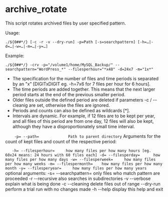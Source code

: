 # archive_rotate

This script rotates archived files by user specified pattern.

Usage: 

``./${0##*/} [-c -r -v --dry-run] -p=Path [-s=searchpattern] [-h=…|-d=…|-w=…|-m=…|-y=…] ``

Example:

``./${0##*/} -crv -p="/volume1/home/MySQL_Backup/" --searchpattern="WordPress_*" --filesperhour="*x48" -d=24x7 -m="1x*" ``


- The specification for the number of files and time periods is separated 
  by an "x" [DIGITxDIGIT eg. -h=7x6 for 7 files per hour for 6 hours].
- The time periods are added together. This means that the next larger 
  period starts at the end of the previous smaller period.
- Older files outside the defined period are deleted if parameters 
  -c / --cleanig are set, otherwise the files are ignored.
- Periods and counts can also be defined as wildcards [*].
- Intervals are dynamic. For example, if 12 files are to be kept per year, 
  and all files of this period are from one day, 12 files will also be kept, 
  although they have a disproportionately small time interval.

``    -p= --path=             Path to parent directory``
Arguments for the count of kept files and count of the respective period:

``    -h= --filesperhour=     how many files per how many hours [eg. 60x24 means: 24 hours with 60 files each]
    -d= --filesperday=      how many files per how many days
    -w= --filesperweek=     how many files per how many weeks
    -m= --filespermonth=    how many files per how many month
    -y= --filesperyear=     how many files per how many years ``
optional arguments:
    -s= --searchpattern=    only files who match pattern are proceeded 
    -r  --recursive         also searches in subdirectories
    -v  --verbose           explain what is being done
    -c  --cleaning          delete files out of range
        --dry-run           perform a trial run with no changes made
    -h  --help              display this help and exit